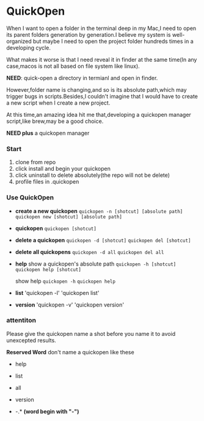 # QuickOpen
When I want to open a folder in the terminal deep in my Mac,I need to open its parent folders generation by generation.I believe my system is well-organized but maybe I need to open the project folder hundreds times in a developing cycle.

What makes it worse is that I need reveal it in finder at the same time(In any case,macos is not all based on file system like linux).

**NEED**: quick-open a directory in termianl and open in finder.

However,folder name is changing,and so is its absolute path,which may trigger bugs in scripts.Besides,I couldn't imagine that I would have to create a new script when I create a new project.

At this time,an amazing idea hit me that,developing a quickopen manager script,like brew,may be a good choice.

**NEED plus** a quickopen manager

### Start
1. clone from repo
2. click install and begin your quickopen
3. click uninstall to delete absolutely(the repo will not be delete)
4. profile files in .quickopen




### Use QuickOpen

- **create a new quickopen**
  `quickopen -n [shotcut] [absolute path]`
  `quickopen new [shotcut] [absolute path]`

- **quickopen**
  `quickopen [shotcut]`

- **delete a quickopen**
  `quickopen -d [shotcut]`
  `quickopen del [shotcut]`

- **delete all quickopens**
  `quickopen -d all`
  `quickopen del all`

- **help**
	show a quickopen's absolute path 
  `quickopen -h [shotcut]`
  `quickopen help [shotcut]`
	
	show help
  `quickopen -h`
  `quickopen help`
  
- **list**
	'quickopen -l'
	'quickopen list'

- **version**
	'quickopen -v'
	'quickopen version'
	
### attentiton
Please give the quickopen name a shot before you name it to avoid unexcepted results.

**Reserved Word**
don't name a quickopen like these

- help

- list

- all

- version

- -.*			**(word begin with "-")**

